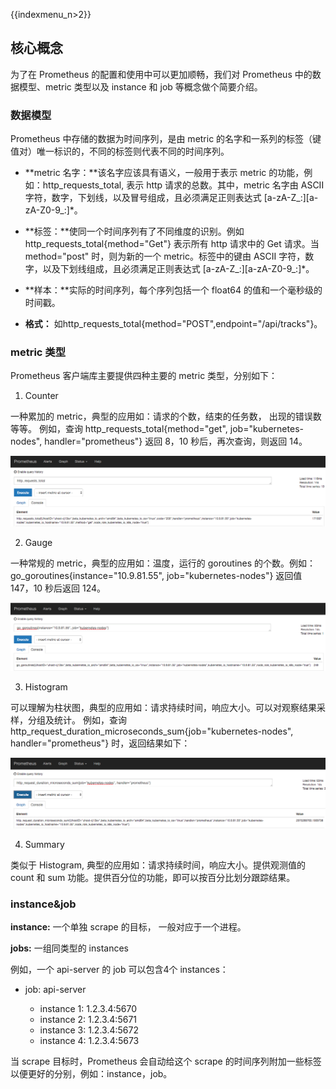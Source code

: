 {{indexmenu_n>2}}
## 核心概念


为了在 Prometheus 的配置和使用中可以更加顺畅，我们对 Prometheus 中的数据模型、metric 类型以及 instance 和 job 等概念做个简要介绍。


### 数据模型

Prometheus 中存储的数据为时间序列，是由 metric 的名字和一系列的标签（键值对）唯一标识的，不同的标签则代表不同的时间序列。

* **metric 名字：**该名字应该具有语义，一般用于表示 metric 的功能，例如：http_requests_total, 表示 http 请求的总数。其中，metric 名字由 ASCII 字符，数字，下划线，以及冒号组成，且必须满足正则表达式 [a-zA-Z_:][a-zA-Z0-9_:]*。

* **标签：**使同一个时间序列有了不同维度的识别。例如 http_requests_total{method="Get"} 表示所有 http 请求中的 Get 请求。当 method="post" 时，则为新的一个 metric。标签中的键由 ASCII 字符，数字，以及下划线组成，且必须满足正则表达式 [a-zA-Z_:][a-zA-Z0-9_:]*。

* **样本：**实际的时间序列，每个序列包括一个 float64 的值和一个毫秒级的时间戳。

* **格式：** 如http_requests_total{method="POST",endpoint="/api/tracks"}。


### metric 类型

Prometheus 客户端库主要提供四种主要的 metric 类型，分别如下：

1. Counter

一种累加的 metric，典型的应用如：请求的个数，结束的任务数， 出现的错误数等等。
例如，查询 http_requests_total{method="get", job="kubernetes-nodes", handler="prometheus"} 返回 8，10 秒后，再次查询，则返回 14。

![](/images/monitor/prometheus/counter.png)

2. Gauge

一种常规的 metric，典型的应用如：温度，运行的 goroutines 的个数。例如：go_goroutines{instance="10.9.81.55", job="kubernetes-nodes"} 返回值 147，10 秒后返回 124。

![](/images/monitor/prometheus/guage.png)

3. Histogram

可以理解为柱状图，典型的应用如：请求持续时间，响应大小。可以对观察结果采样，分组及统计。
例如，查询 http_request_duration_microseconds_sum{job="kubernetes-nodes", handler="prometheus"} 时，返回结果如下：

![](/images/monitor/prometheus/histogram.png)

4. Summary

类似于 Histogram, 典型的应用如：请求持续时间，响应大小。提供观测值的 count 和 sum 功能。提供百分位的功能，即可以按百分比划分跟踪结果。

### instance&job

**instance:** 一个单独 scrape 的目标， 一般对应于一个进程。

**jobs:** 一组同类型的 instances 

例如，一个 api-server 的 job 可以包含4个 instances：

* job: api-server

  * instance 1: 1.2.3.4:5670
  * instance 2: 1.2.3.4:5671
  * instance 3: 1.2.3.4:5672
  * instance 4: 1.2.3.4:5673

当 scrape 目标时，Prometheus 会自动给这个 scrape 的时间序列附加一些标签以便更好的分别，例如：instance，job。


